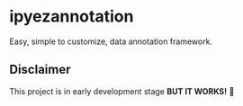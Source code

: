# ipyezannotation

Easy, simple to customize, data annotation framework.

## Disclaimer

This project is in early development stage **BUT IT WORKS!** 🥳
